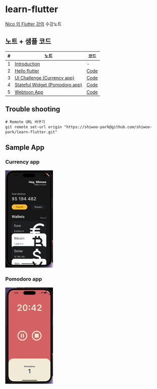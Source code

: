 # learn-flutter

[Nico 의 Flutter 강의](https://nomadcoders.co/flutter-for-beginners) 수강노트

## 노트 + 샘플 코드

| #   | 노트                             | 코드 |
| --- | -------------------------------- | ---- |
| 1   | [Introduction](/docs/1_intro.md) | -    |
| 2   | [Hello flutter](/docs/2_hello_flutter.md) | [Code](/codes/2_hello_flutter.dart) |
| 3   | [UI Challenge (Currency app)](/docs/3_ui_challenge.md) | [Code](/codes/3_ui_challenge/currency_app_main.dart) |
| 4   | [Stateful Widget (Pomodoro app)](/docs/4_stateful_widgets.md) | [Code](/codes/4_pomodoro_app.dart) |
| 5   | [Webtoon App](/docs/5_webtoon_app.md) | [Code](/codes/4_pomodoro_app.dart) |

## Trouble shooting

```shell
# Remote URL 바꾸기
git remote set-url origin "https://shiwoo-park@github.com/shiwoo-park/learn-flutter.git"
```

## Sample App

### Currency app
<img src="/resources/currency_app.png" width=30% height=30%>

### Pomodoro app
<img src="/resources/pomodoro_app.png" width=30% height=30%>